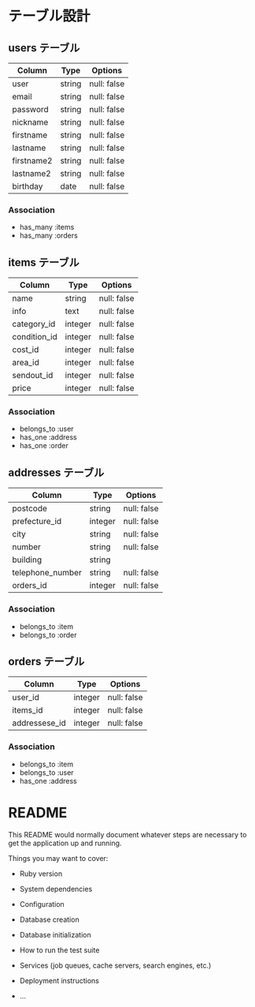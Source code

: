 # テーブル設計

## users テーブル

| Column     | Type   | Options     |
| ---------- | ------ | ----------- |
| user       | string | null: false |
| email      | string | null: false |
| password   | string | null: false |
| nickname   | string | null: false |
| firstname  | string | null: false |
| lastname   | string | null: false |
| firstname2 | string | null: false |
| lastname2  | string | null: false |
| birthday   | date   | null: false |

### Association
- has_many :items
- has_many :orders

## items テーブル

| Column       | Type    | Options     |
| ------------ | ------- | ----------- |
| name         | string  | null: false |
| info         | text    | null: false |
| category_id  | integer | null: false |
| condition_id | integer | null: false |
| cost_id      | integer | null: false |
| area_id      | integer | null: false |
| sendout_id   | integer | null: false |
| price        | integer | null: false |

### Association
- belongs_to :user
- has_one :address
- has_one :order

## addresses テーブル

| Column           | Type    | Options     |
| ---------------- | ------- | ----------- |
| postcode         | string  | null: false |
| prefecture_id    | integer | null: false |
| city             | string  | null: false |
| number           | string  | null: false |
| building         | string  |             |
| telephone_number | string  | null: false |
| orders_id        | integer | null: false |

### Association
- belongs_to :item
- belongs_to :order

## orders テーブル

| Column        | Type    | Options     |
| ------------- | ------- | ----------- |
| user_id       | integer | null: false |
| items_id      | integer | null: false |
| addressese_id | integer | null: false |

### Association
- belongs_to :item
- belongs_to :user
- has_one :address

# README

This README would normally document whatever steps are necessary to get the
application up and running.

Things you may want to cover:

* Ruby version

* System dependencies

* Configuration

* Database creation

* Database initialization

* How to run the test suite

* Services (job queues, cache servers, search engines, etc.)

* Deployment instructions

* ...
